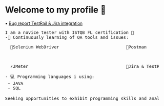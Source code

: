 # Welcome to my profile 👋
 ▪️ [Bug report TestRail & Jira integration](https://streamable.com/7ou22f) 
<pre>
I am a novice tester with ISTQB FL certification 📄
-🌱 Continuously learning of QA tools and issues:

  👾Selenium WebDriver                          🔎Postman



  ⚡JMeter                                      💬Jira & TestRail
                                                  
- 💻 Programming languages i using:
 - JAVA
 - SQL 

Seeking opportunities to exhibit programming skills and analytical mindset in a professional manner 💻💼
</pre>
<!--
**anowacki10/anowacki10** is a ✨ _special_ ✨ repository because its `README.md` (this file) appears on your GitHub profile.

Here are some ideas to get you started:

- 🔭 I’m currently working on ...
- 🌱 I’m currently learning ...
- 👯 I’m looking to collaborate on ...
- 🤔 I’m looking for help with ...
- 💬 Ask me about ...
- 📫 How to reach me: ...
- 😄 Pronouns: ...
- ⚡ Fun fact: ...
-->
